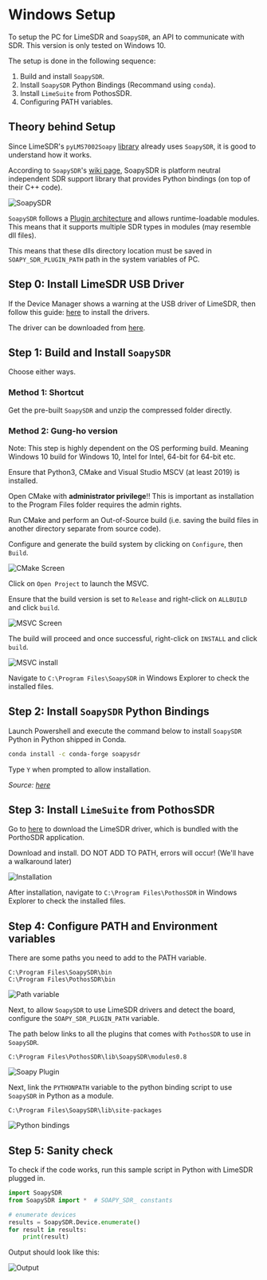 # Windows Setup

To setup the PC for LimeSDR and `SoapySDR`, an API to communicate with SDR. This version is only tested on Windows 10.

The setup is done in the following sequence:

1. Build and install `SoapySDR`.
2. Install `SoapySDR` Python Bindings (Recommand using `conda`).
3. Install `LimeSuite` from PothosSDR.
4. Configuring PATH variables.

## Theory behind Setup

Since LimeSDR's `pyLMS7002Soapy` [library](https://github.com/myriadrf/pyLMS7002Soapy) already uses `SoapySDR`, it is good to understand how it works.

According to `SoapySDR`'s [wiki page](https://github.com/pothosware/SoapySDR/wiki), SoapySDR is platform neutral independent SDR support library that provides Python bindings (on top of their C++ code).

![SoapySDR](https://raw.githubusercontent.com/wiki/pothosware/SoapySDR/images/soapy_sdr_info.png)

`SoapySDR` follows a [Plugin architecture](https://github.com/pothosware/SoapySDR/wiki#id6) and allows runtime-loadable modules. This means that it supports multiple SDR types in modules (may resemble dll files).

This means that these dlls directory location must be saved in `SOAPY_SDR_PLUGIN_PATH` path in the system variables of PC.

## Step 0: Install LimeSDR USB Driver

If the Device Manager shows a warning at the USB driver of LimeSDR, then follow this guide: [here](https://wiki.myriadrf.org/LimeSDR-Mini_driver_installation) to install the drivers.

The driver can be downloaded from [here](www.ftdichip.com/Drivers/D3XX.htm).

## Step 1: Build and Install `SoapySDR`

Choose either ways.

### Method 1: Shortcut

Get the pre-built `SoapySDR` and unzip the compressed folder directly.

### Method 2: Gung-ho version

Note: This step is highly dependent on the OS performing build. Meaning Windows 10 build for Windows 10, Intel for Intel, 64-bit for 64-bit etc.

Ensure that Python3, CMake and Visual Studio MSCV (at least 2019) is installed.

Open CMake with __administrator privilege__!! This is important as installation to the Program Files folder requires the admin rights.

Run CMake and perform an Out-of-Source build (i.e. saving the build files in another directory separate from source code).

Configure and generate the build system by clicking on `Configure`, then `Build`.

![CMake Screen](img/cmake_screen.png)

Click on `Open Project` to launch the MSVC.

Ensure that the build version is set to `Release` and right-click on `ALLBUILD` and click `build`.

![MSVC Screen](img/msvc_build.png)

The build will proceed and once successful, right-click on `INSTALL` and click `build`.

![MSVC install](img/msvc_install.png)

Navigate to `C:\Program Files\SoapySDR` in Windows Explorer to check the installed files.

## Step 2: Install `SoapySDR` Python Bindings

Launch Powershell and execute the command below to install `SoapySDR` Python in Python shipped in Conda.

```bash
conda install -c conda-forge soapysdr
```

Type `Y` when prompted to allow installation.

_Source: [here](https://anaconda.org/conda-forge/soapysdr)_

## Step 3: Install `LimeSuite` from PothosSDR

Go to [here](http://wiki.myriadrf.org/Lime_Suite) to download the LimeSDR driver, which is bundled with the PorthoSDR application.

Download and install. DO NOT ADD TO PATH, errors will occur! (We'll have a walkaround later)

![Installation](img/porthosware.png)

After installation, navigate to `C:\Program Files\PothosSDR` in Windows Explorer to check the installed files.

## Step 4: Configure PATH and Environment variables

There are some paths you need to add to the PATH variable.

```windows
C:\Program Files\SoapySDR\bin
C:\Program Files\PothosSDR\bin
```

![Path variable](img/pathvariable.png)

Next, to allow `SoapySDR` to use LimeSDR drivers and detect the board, configure the `SOAPY_SDR_PLUGIN_PATH` variable.

The path below links to all the plugins that comes with `PothosSDR` to use in `SoapySDR`.

```windows
C:\Program Files\PothosSDR\lib\SoapySDR\modules0.8
```

![Soapy Plugin](img/soapy_plugin.png)

Next, link the `PYTHONPATH` variable to the python binding script to use `SoapySDR` in Python as a module.

```windows
C:\Program Files\SoapySDR\lib\site-packages
```

![Python bindings](img/pythonpath.png)

## Step 5: Sanity check

To check if the code works, run this sample script in Python with LimeSDR plugged in.

```python
import SoapySDR
from SoapySDR import *  # SOAPY_SDR_ constants

# enumerate devices
results = SoapySDR.Device.enumerate()
for result in results:
    print(result)
```

Output should look like this:

![Output](img/output.png)
